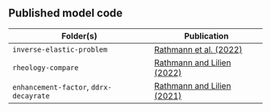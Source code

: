 ## Published model code

| Folder(s) | Publication |
| --- | --- |
| `inverse-elastic-problem` | [Rathmann et al. (2022)](https://doi.org/10.1098/rspa.2022.0574) |
| `rheology-compare` | [Rathmann and Lilien (2022)](https://doi.org/10.1017/jog.2022.33) |
| `enhancement-factor`, `ddrx-decayrate` | [Rathmann and Lilien (2021)](https://doi.org/10.1017/jog.2021.88) |
